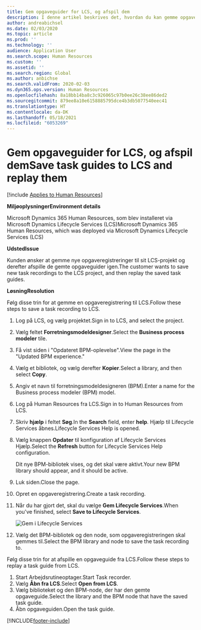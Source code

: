```yaml
---
title: Gem opgaveguider for LCS, og afspil dem
description: I denne artikel beskrives det, hvordan du kan gemme opgaveguider til Microsoft Dynamics Lifecycle Services (LCS) og derefter afspille dem igen.
author: andreabichsel
ms.date: 02/03/2020
ms.topic: article
ms.prod: ''
ms.technology: ''
audience: Application User
ms.search.scope: Human Resources
ms.custom: ''
ms.assetid: ''
ms.search.region: Global
ms.author: anbichse
ms.search.validFrom: 2020-02-03
ms.dyn365.ops.version: Human Resources
ms.openlocfilehash: 8a18bb14ba8c3c926065c97b0ee26c38ee86ded2
ms.sourcegitcommit: 879ee8a10e6158885795dce4b3db5077540eec41
ms.translationtype: HT
ms.contentlocale: da-DK
ms.lasthandoff: 05/18/2021
ms.locfileid: "6053269"
---
```

# <a name="save-task-guides-to-lcs-and-replay-them"></a><span data-ttu-id="6502e-103">Gem opgaveguider for LCS, og afspil dem</span><span class="sxs-lookup"><span data-stu-id="6502e-103">Save task guides to LCS and replay them</span></span>

[!include [Applies to Human Resources](../includes/applies-to-hr.md)]

<span data-ttu-id="6502e-104">**Miljøoplysninger**</span><span class="sxs-lookup"><span data-stu-id="6502e-104">**Environment details**</span></span> 

<span data-ttu-id="6502e-105">Microsoft Dynamics 365 Human Resources, som blev installeret via Microsoft Dynamics Lifecycle Services (LCS)</span><span class="sxs-lookup"><span data-stu-id="6502e-105">Microsoft Dynamics 365 Human Resources, which was deployed via Microsoft Dynamics Lifecycle Services (LCS)</span></span>

<span data-ttu-id="6502e-106">**Udsted**</span><span class="sxs-lookup"><span data-stu-id="6502e-106">**Issue**</span></span>

<span data-ttu-id="6502e-107">Kunden ønsker at gemme nye opgaveregistreringer til sit LCS-projekt og derefter afspille de gemte opgaveguider igen.</span><span class="sxs-lookup"><span data-stu-id="6502e-107">The customer wants to save new task recordings to the LCS project, and then replay the saved task guides.</span></span>

<span data-ttu-id="6502e-108">**Løsning**</span><span class="sxs-lookup"><span data-stu-id="6502e-108">**Resolution**</span></span>

<span data-ttu-id="6502e-109">Følg disse trin for at gemme en opgaveregistrering til LCS.</span><span class="sxs-lookup"><span data-stu-id="6502e-109">Follow these steps to save a task recording to LCS.</span></span>

1. <span data-ttu-id="6502e-110">Log på LCS, og vælg projektet.</span><span class="sxs-lookup"><span data-stu-id="6502e-110">Sign in to LCS, and select the project.</span></span>
2. <span data-ttu-id="6502e-111">Vælg feltet **Forretningsmodeldesigner**.</span><span class="sxs-lookup"><span data-stu-id="6502e-111">Select the **Business process modeler** tile.</span></span>
3. <span data-ttu-id="6502e-112">Få vist siden i "Opdateret BPM-oplevelse".</span><span class="sxs-lookup"><span data-stu-id="6502e-112">View the page in the "Updated BPM experience."</span></span>
4. <span data-ttu-id="6502e-113">Vælg et bibliotek, og vælg derefter **Kopier**.</span><span class="sxs-lookup"><span data-stu-id="6502e-113">Select a library, and then select **Copy**.</span></span>
5. <span data-ttu-id="6502e-114">Angiv et navn til forretningsmodeldesigneren (BPM).</span><span class="sxs-lookup"><span data-stu-id="6502e-114">Enter a name for the Business process modeler (BPM) model.</span></span>
6. <span data-ttu-id="6502e-115">Log på Human Resources fra LCS.</span><span class="sxs-lookup"><span data-stu-id="6502e-115">Sign in to Human Resources from LCS.</span></span>
7. <span data-ttu-id="6502e-116">Skriv **hjælp** i feltet **Søg**.</span><span class="sxs-lookup"><span data-stu-id="6502e-116">In the **Search** field, enter **help**.</span></span> <span data-ttu-id="6502e-117">Hjælp til Lifecycle Services åbnes.</span><span class="sxs-lookup"><span data-stu-id="6502e-117">Lifecycle Services Help is opened.</span></span>
8. <span data-ttu-id="6502e-118">Vælg knappen **Opdater** til konfiguration af Lifecycle Services Hjælp.</span><span class="sxs-lookup"><span data-stu-id="6502e-118">Select the **Refresh** button for Lifecycle Services Help configuration.</span></span>

    <span data-ttu-id="6502e-119">Dit nye BPM-bibliotek vises, og det skal være aktivt.</span><span class="sxs-lookup"><span data-stu-id="6502e-119">Your new BPM library should appear, and it should be active.</span></span>

9. <span data-ttu-id="6502e-120">Luk siden.</span><span class="sxs-lookup"><span data-stu-id="6502e-120">Close the page.</span></span>
10. <span data-ttu-id="6502e-121">Opret en opgaveregistrering.</span><span class="sxs-lookup"><span data-stu-id="6502e-121">Create a task recording.</span></span>
11. <span data-ttu-id="6502e-122">Når du har gjort det, skal du vælge **Gem Lifecycle Services**.</span><span class="sxs-lookup"><span data-stu-id="6502e-122">When you've finished, select **Save to Lifecycle Services**.</span></span>

    ![Gem i Lifecycle Services](media/task-guides.png)

12. <span data-ttu-id="6502e-124">Vælg det BPM-bibliotek og den node, som opgaveregistreringen skal gemmes til.</span><span class="sxs-lookup"><span data-stu-id="6502e-124">Select the BPM library and node to save the task recording to.</span></span>

<span data-ttu-id="6502e-125">Følg disse trin for at afspille en opgaveguide fra LCS.</span><span class="sxs-lookup"><span data-stu-id="6502e-125">Follow these steps to replay a task guide from LCS.</span></span>

1. <span data-ttu-id="6502e-126">Start Arbejdsrutineoptager.</span><span class="sxs-lookup"><span data-stu-id="6502e-126">Start Task recorder.</span></span>
2. <span data-ttu-id="6502e-127">Vælg **Åbn fra LCS**.</span><span class="sxs-lookup"><span data-stu-id="6502e-127">Select **Open from LCS**.</span></span>
3. <span data-ttu-id="6502e-128">Vælg biblioteket og den BPM-node, der har den gemte opgaveguide.</span><span class="sxs-lookup"><span data-stu-id="6502e-128">Select the library and the BPM node that have the saved task guide.</span></span>
4. <span data-ttu-id="6502e-129">Åbn opgaveguiden.</span><span class="sxs-lookup"><span data-stu-id="6502e-129">Open the task guide.</span></span>


[!INCLUDE[footer-include](../includes/footer-banner.md)]